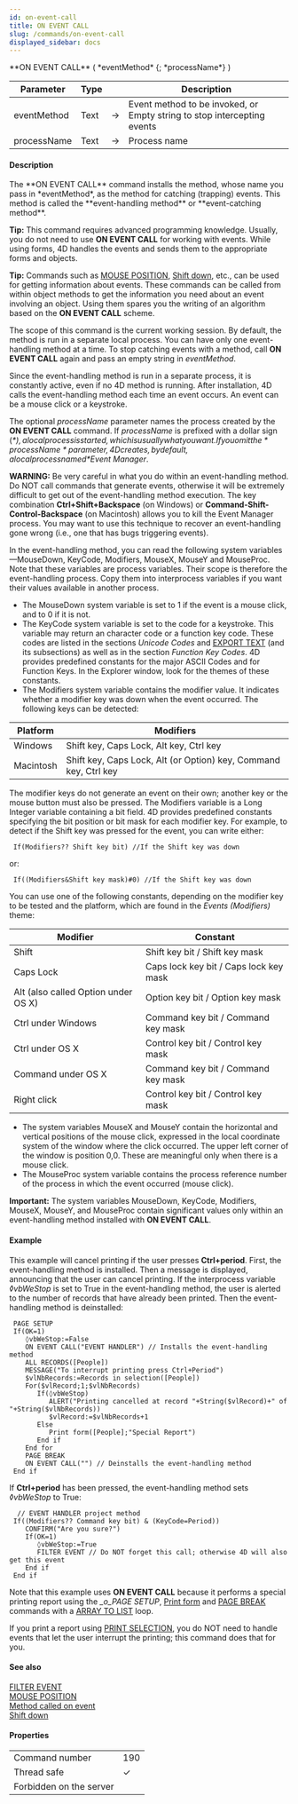 ```yaml
---
id: on-event-call
title: ON EVENT CALL
slug: /commands/on-event-call
displayed_sidebar: docs
---
```


<!--REF #_command_.ON EVENT CALL.Syntax-->**ON EVENT CALL** ( *eventMethod* {; *processName*} )<!-- END REF-->
<!--REF #_command_.ON EVENT CALL.Params-->
| Parameter | Type |  | Description |
| --- | --- | --- | --- |
| eventMethod | Text | &#8594;  | Event method to be invoked, or Empty string to stop intercepting events |
| processName | Text | &#8594;  | Process name |

<!-- END REF-->

#### Description 

<!--REF #_command_.ON EVENT CALL.Summary-->The **ON EVENT CALL** command installs the method, whose name you pass in *eventMethod*, as the method for catching (trapping) events.<!-- END REF--> This method is called the **event-handling method** or **event-catching method**. 

**Tip:** This command requires advanced programming knowledge. Usually, you do not need to use **ON EVENT CALL** for working with events. While using forms, 4D handles the events and sends them to the appropriate forms and objects. 

**Tip:** Commands such as [MOUSE POSITION](mouse-position.md), [Shift down](shift-down.md), etc., can be used for getting information about events. These commands can be called from within object methods to get the information you need about an event involving an object. Using them spares you the writing of an algorithm based on the **ON EVENT CALL** scheme.

The scope of this command is the current working session. By default, the method is run in a separate local process. You can have only one event-handling method at a time. To stop catching events with a method, call **ON EVENT CALL** again and pass an empty string in *eventMethod*.

Since the event-handling method is run in a separate process, it is constantly active, even if no 4D method is running. After installation, 4D calls the event-handling method each time an event occurs. An event can be a mouse click or a keystroke. 

The optional *processName* parameter names the process created by the **ON EVENT CALL** command. If *processName* is prefixed with a dollar sign (*$*), a local process is started, which is usually what you want. If you omit the *processName* parameter, 4D creates, by default, a local process named *$Event Manager*.

**WARNING:** Be very careful in what you do within an event-handling method. Do NOT call commands that generate events, otherwise it will be extremely difficult to get out of the event-handling method execution. The key combination **Ctrl+Shift+Backspace** (on Windows) or **Command-Shift-Control-Backspace** (on Macintosh) allows you to kill the Event Manager process. You may want to use this technique to recover an event-handling gone wrong (i.e., one that has bugs triggering events).

In the event-handling method, you can read the following system variables—MouseDown, KeyCode, Modifiers, MouseX, MouseY and MouseProc. Note that these variables are process variables. Their scope is therefore the event-handling process. Copy them into interprocess variables if you want their values available in another process.

* The MouseDown system variable is set to 1 if the event is a mouse click, and to 0 if it is not.
* The KeyCode system variable is set to the code for a keystroke. This variable may return an character code or a function key code. These codes are listed in the sections *Unicode Codes* and [EXPORT TEXT](export-text.md) (and its subsections) as well as in the section *Function Key Codes*. 4D provides predefined constants for the major ASCII Codes and for Function Keys. In the Explorer window, look for the themes of these constants.
* The Modifiers system variable contains the modifier value. It indicates whether a modifier key was down when the event occurred. The following keys can be detected:  

| **Platform** | **Modifiers**                                                    |  
| ------------ | ---------------------------------------------------------------- |  
| Windows      | Shift key, Caps Lock, Alt key, Ctrl key                          |  
| Macintosh    | Shift key, Caps Lock, Alt (or Option) key, Command key, Ctrl key |  
    
The modifier keys do not generate an event on their own; another key or the mouse button must also be pressed. The Modifiers variable is a Long Integer variable containing a bit field. 4D provides predefined constants specifying the bit position or bit mask for each modifier key. For example, to detect if the Shift key was pressed for the event, you can write either:  
```4d  
 If(Modifiers?? Shift key bit) //If the Shift key was down  
```  
    
or:  
```4d  
 If((Modifiers&Shift key mask)#0) //If the Shift key was down  
```  
    
You can use one of the following constants, depending on the modifier key to be tested and the platform, which are found in the *Events (Modifiers)* theme:  

| **Modifier**                        | **Constant**                           |  
| ----------------------------------- | -------------------------------------- |  
| Shift                               | Shift key bit / Shift key mask         |  
| Caps Lock                           | Caps lock key bit / Caps lock key mask |  
| Alt (also called Option under OS X) | Option key bit / Option key mask       |  
| Ctrl under Windows                  | Command key bit / Command key mask     |  
| Ctrl under OS X                     | Control key bit / Control key mask     |  
| Command under OS X                  | Command key bit / Command key mask     |  
| Right click                         | Control key bit / Control key mask     |
* The system variables MouseX and MouseY contain the horizontal and vertical positions of the mouse click, expressed in the local coordinate system of the window where the click occurred. The upper left corner of the window is position 0,0\. These are meaningful only when there is a mouse click.
* The MouseProc system variable contains the process reference number of the process in which the event occurred (mouse click).

**Important:** The system variables MouseDown, KeyCode, Modifiers, MouseX, MouseY, and MouseProc contain significant values only within an event-handling method installed with **ON EVENT CALL**.

#### Example 

This example will cancel printing if the user presses **Ctrl+period**. First, the event-handling method is installed. Then a message is displayed, announcing that the user can cancel printing. If the interprocess variable *◊vbWeStop* is set to True in the event-handling method, the user is alerted to the number of records that have already been printed. Then the event-handling method is deinstalled:

```4d
 PAGE SETUP
 If(OK=1)
    ◊vbWeStop:=False
    ON EVENT CALL("EVENT HANDLER") // Installs the event-handling method
    ALL RECORDS([People])
    MESSAGE("To interrupt printing press Ctrl+Period")
    $vlNbRecords:=Records in selection([People])
    For($vlRecord;1;$vlNbRecords)
       If(◊vbWeStop)
          ALERT("Printing cancelled at record "+String($vlRecord)+" of "+String($vlNbRecords))
          $vlRecord:=$vlNbRecords+1
       Else
          Print form([People];"Special Report")
       End if
    End for
    PAGE BREAK
    ON EVENT CALL("") // Deinstalls the event-handling method
 End if
```

If **Ctrl+period** has been pressed, the event-handling method sets *◊vbWeStop* to True:

```4d
  // EVENT HANDLER project method
 If((Modifiers?? Command key bit) & (KeyCode=Period))
    CONFIRM("Are you sure?")
    If(OK=1)
       ◊vbWeStop:=True
       FILTER EVENT // Do NOT forget this call; otherwise 4D will also get this event
    End if
 End if
```

Note that this example uses **ON EVENT CALL** because it performs a special printing report using the *\_o\_PAGE SETUP*, [Print form](print-form.md) and [PAGE BREAK](page-break.md) commands with a [ARRAY TO LIST](array-to-list.md) loop. 

If you print a report using [PRINT SELECTION](print-selection.md), you do NOT need to handle events that let the user interrupt the printing; this command does that for you.

#### See also 

[FILTER EVENT](filter-event.md)  
[MOUSE POSITION](mouse-position.md)  
[Method called on event](method-called-on-event.md)  
[Shift down](shift-down.md)  

#### Properties
|  |  |
| --- | --- |
| Command number | 190 |
| Thread safe | &check; |
| Forbidden on the server ||


